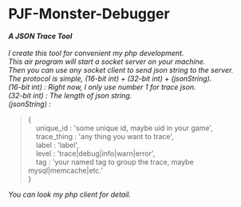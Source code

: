 PJF-Monster-Debugger
====================

***A JSON Trace Tool***<br><br>
*I create this tool for convenient my php development.*<br>
*This air program will start a socket server on your machine.*<br>
*Then you can use any socket client to send json string to the server.*<br>
*The protocol is simple, (16-bit int) + (32-bit int) + (jsonString).*<br>
*(16-bit int) : Right now, I only use number 1 for trace json.*<br>
*(32-bit int) : The length of json string.*<br>
*(jsonString) :*
>{<br>&nbsp;&nbsp;&nbsp;&nbsp;unique\_id : 'some unique id, maybe uid in your game',<br>&nbsp;&nbsp;&nbsp;&nbsp;trace\_thing : 'any thing you want to trace',<br>&nbsp;&nbsp;&nbsp;&nbsp;label : 'label',<br>&nbsp;&nbsp;&nbsp;&nbsp;level : 'trace|debug|info|warn|error',<br>&nbsp;&nbsp;&nbsp;&nbsp;tag : 'your named tag to group the trace, maybe mysql|memcache|etc.'<br>}<br>

*You can look my php client for detail.*